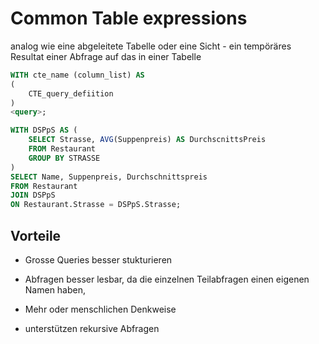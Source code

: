 # Common Table expressions

analog wie eine abgeleitete Tabelle oder eine Sicht - ein tempöräres Resultat einer Abfrage auf das in einer Tabelle


```sql
WITH cte_name (column_list) AS
(
	CTE_query_defiition
)
<query>;
```

```sql
WITH DSPpS AS (
	SELECT Strasse, AVG(Suppenpreis) AS DurchscnittsPreis
	FROM Restaurant
	GROUP BY STRASSE
)
SELECT Name, Suppenpreis, Durchschnittspreis
FROM Restaurant
JOIN DSPpS
ON Restaurant.Strasse = DSPpS.Strasse;
```

## Vorteile

- Grosse Queries besser stukturieren

- Abfragen besser lesbar, da die einzelnen Teilabfragen einen eigenen Namen haben,

- Mehr oder menschlichen Denkweise

- unterstützen rekursive Abfragen